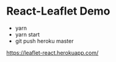# React-Leaflet Demo


- yarn
- yarn start
- git push heroku master

https://leaflet-react.herokuapp.com/
